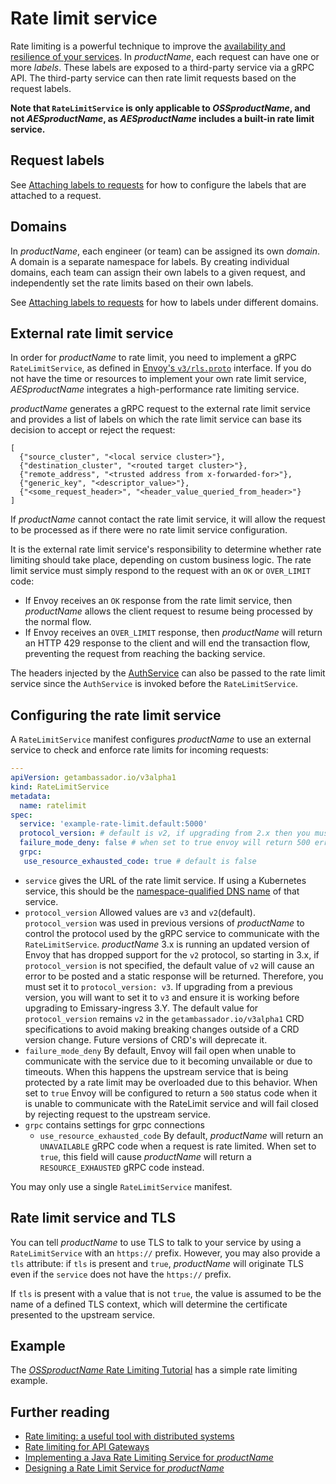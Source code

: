 # Rate limit service

Rate limiting is a powerful technique to improve the [availability and
resilience of your
services](https://blog.getambassador.io/rate-limiting-a-useful-tool-with-distributed-systems-6be2b1a4f5f4).
In $productName$, each request can have one or more _labels_. These labels are
exposed to a third-party service via a gRPC API. The third-party service can
then rate limit requests based on the request labels.

**Note that `RateLimitService` is only applicable to $OSSproductName$,
and not $AESproductName$, as $AESproductName$ includes a
built-in rate limit service.**

## Request labels

See [Attaching labels to
requests](../../../using/rate-limits#attaching-labels-to-requests)
for how to configure the labels that are attached to a request.

## Domains

In $productName$, each engineer (or team) can be assigned its own _domain_. A
domain is a separate namespace for labels. By creating individual domains, each
team can assign their own labels to a given request, and independently set the
rate limits based on their own labels.

See [Attaching labels to
requests](../../../using/rate-limits/#attaching-labels-to-requests)
for how to labels under different domains.

## External rate limit service

In order for $productName$ to rate limit, you need to implement a
gRPC `RateLimitService`, as defined in [Envoy's `v3/rls.proto`]
interface. If you do not have the time or resources to implement your own rate
limit service, $AESproductName$ integrates a high-performance rate
limiting service.

[envoy's `v3/rls.proto`]: https://github.com/emissary-ingress/emissary/tree/master/api/envoy/service/ratelimit/v3/rls.proto

$productName$ generates a gRPC request to the external rate limit
service and provides a list of labels on which the rate limit service can base
its decision to accept or reject the request:

```
[
  {"source_cluster", "<local service cluster>"},
  {"destination_cluster", "<routed target cluster>"},
  {"remote_address", "<trusted address from x-forwarded-for>"},
  {"generic_key", "<descriptor_value>"},
  {"<some_request_header>", "<header_value_queried_from_header>"}
]
```

If $productName$ cannot contact the rate limit service, it will
allow the request to be processed as if there were no rate limit service
configuration.

It is the external rate limit service's responsibility to determine whether rate
limiting should take place, depending on custom business logic. The rate limit
service must simply respond to the request with an `OK` or `OVER_LIMIT` code:

- If Envoy receives an `OK` response from the rate limit service, then $productName$ allows the client request to resume being processed by
  the normal flow.
- If Envoy receives an `OVER_LIMIT` response, then $productName$
  will return an HTTP 429 response to the client and will end the transaction
  flow, preventing the request from reaching the backing service.

The headers injected by the [AuthService](../auth-service) can also be passed to
the rate limit service since the `AuthService` is invoked before the
`RateLimitService`.

## Configuring the rate limit service

A `RateLimitService` manifest configures $productName$ to use an
external service to check and enforce rate limits for incoming requests:

```yaml
---
apiVersion: getambassador.io/v3alpha1
kind: RateLimitService
metadata:
  name: ratelimit
spec:
  service: 'example-rate-limit.default:5000'
  protocol_version: # default is v2, if upgrading from 2.x then you must set this to v3.
  failure_mode_deny: false # when set to true envoy will return 500 error when unable to communicate with RateLimitService
  grpc:
   use_resource_exhausted_code: true # default is false
```

- `service` gives the URL of the rate limit service. If using a Kubernetes service, this should be the [namespace-qualified DNS name](https://kubernetes.io/docs/concepts/services-networking/dns-pod-service/#namespaces-of-services) of that service.
- `protocol_version`  Allowed values are `v3` and `v2`(default). `protocol_version` was used in previous versions of $productName$ to control the protocol used by the gRPC service to communicate with the `RateLimitService`. $productName$ 3.x is running an updated version of Envoy that has dropped support for the `v2` protocol, so starting in 3.x, if `protocol_version` is not specified, the default  value of `v2` will cause an error to be posted and a static response will be returned. Therefore, you must set it to `protocol_version: v3`. If upgrading from a previous version, you will want  to set it to `v3` and ensure it is working before upgrading to Emissary-ingress 3.Y. The default value for `protocol_version` remains `v2` in the `getambassador.io/v3alpha1` CRD specifications to avoid making breaking changes outside of a CRD version change. Future versions of CRD's will deprecate it.
- `failure_mode_deny` By default, Envoy will fail open when unable to communicate with the service due to it becoming unvailable or due to timeouts. When this happens the upstream service that is being protected by a rate limit may be overloaded due to this behavior. When set to `true` Envoy will be configured to return a `500` status code when it is unable to communicate with the RateLimit service and will fail closed by rejecting request to the upstream service.
- `grpc` contains settings for grpc connections
  - `use_resource_exhausted_code` By default, $productName$ will return an `UNAVAILABLE` gRPC code when a request is rate limited.
  When set to `true`, this field will cause $productName$ will return a `RESOURCE_EXHAUSTED` gRPC code instead.

You may only use a single `RateLimitService` manifest.

## Rate limit service and TLS

You can tell $productName$ to use TLS to talk to your service by
using a `RateLimitService` with an `https://` prefix. However, you may also
provide a `tls` attribute: if `tls` is present and `true`, $productName$ will originate TLS even if the `service` does not have the `https://`
prefix.

If `tls` is present with a value that is not `true`, the value is assumed to be the name of a defined TLS context, which will determine the certificate presented to the upstream service.

## Example

The [$OSSproductName$ Rate Limiting
Tutorial](../../../../howtos/rate-limiting-tutorial) has a simple rate limiting
example.

## Further reading

- [Rate limiting: a useful tool with distributed systems](https://blog.getambassador.io/rate-limiting-a-useful-tool-with-distributed-systems-6be2b1a4f5f4)
- [Rate limiting for API Gateways](https://blog.getambassador.io/rate-limiting-for-api-gateways-892310a2da02)
- [Implementing a Java Rate Limiting Service for $productName$](https://blog.getambassador.io/implementing-a-java-rate-limiting-service-for-the-ambassador-api-gateway-e09d542455da)
- [Designing a Rate Limit Service for $productName$](https://blog.getambassador.io/designing-a-rate-limiting-service-for-ambassador-f460e9fabedb)
